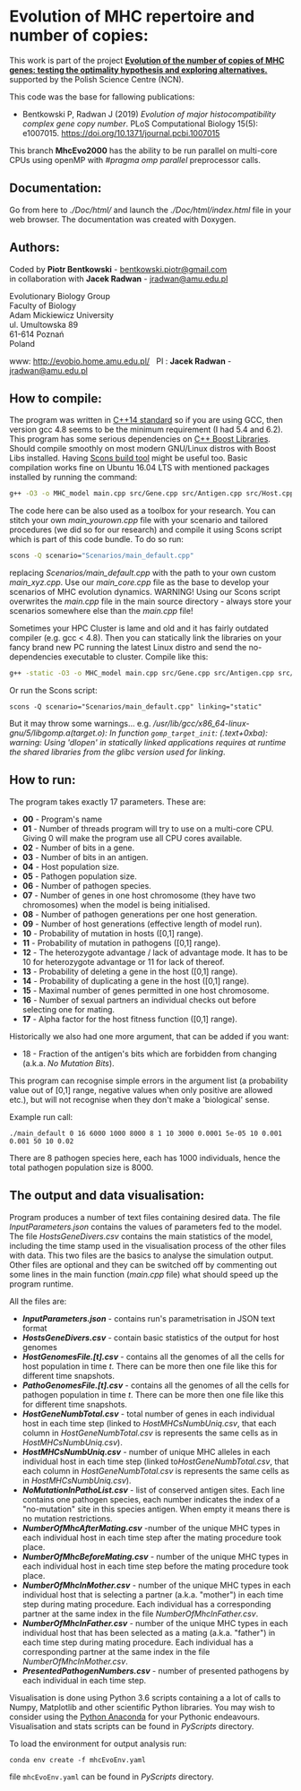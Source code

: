 Evolution of MHC repertoire and number of copies:
==============================

This work is part of the project [**Evolution of the number of copies of MHC genes: testing the optimality hypothesis and exploring alternatives.**](https://sites.google.com/site/evobiolab/projects) supported by the Polish Science Centre (NCN).

This code was the base for fallowing publications:

 * Bentkowski P, Radwan J (2019) *Evolution of major histocompatibility complex gene copy number*. PLoS Computational Biology 15(5): e1007015. https://doi.org/10.1371/journal.pcbi.1007015

This branch **MhcEvo2000** has the ability to be run parallel on multi-core CPUs using openMP with *#pragma omp parallel* preprocessor calls.

Documentation:
-----------

Go from here to *./Doc/html/* and launch the *./Doc/html/index.html* file in your web browser.
The documentation was created with Doxygen.

Authors:
--------
Coded by **Piotr Bentkowski** - bentkowski.piotr@gmail.com  
in collaboration with **Jacek Radwan** - jradwan@amu.edu.pl

Evolutionary Biology Group  
Faculty of Biology  
Adam Mickiewicz University  
ul. Umultowska 89  
61-614 Poznań  
Poland  

www: http://evobio.home.amu.edu.pl/   
PI : **Jacek Radwan** - jradwan@amu.edu.pl

How to compile:
-----------
The program was written in [C++14 standard](https://en.wikipedia.org/wiki/C%2B%2B14) so if you are using GCC, then version gcc 4.8 seems to be the minimum requirement (I had 5.4 and 6.2). This program has some serious dependencies on [C++ Boost Libraries](http://www.boost.org/). Should compile smoothly on most modern GNU/Linux distros with Boost Libs installed. Having [Scons build tool](http://www.scons.org/) might be useful too. Basic compilation works fine on Ubuntu 16.04 LTS with mentioned packages installed by running the command:
```bash
g++ -O3 -o MHC_model main.cpp src/Gene.cpp src/Antigen.cpp src/Host.cpp src/Pathogen.cpp src/H2Pinteraction.cpp src/Random.cpp src/Tagging_system.cpp src/Environment.cpp src/DataHandler.cpp -fopenmp -std=c++14
```

The code here can be also used as a toolbox for your research. You can stitch your own *main_yourown.cpp* file with your scenario and tailored procedures (we did so for our research) and compile it using Scons script which is part of this code bundle. To do so run:
```Bash
scons -Q scenario="Scenarios/main_default.cpp"
```
replacing *Scenarios/main_default.cpp* with the path to your own custom *main_xyz.cpp*. Use our *main_core.cpp* file as the base to develop your scenarios of MHC evolution dynamics. WARNING! Using our Scons script overwrites the *main.cpp* file in the main source directory - always store your scenarios somewhere else than the *main.cpp* file!

Sometimes your HPC Cluster is lame and old and it has fairly outdated compiler (e.g. gcc < 4.8). Then you can statically link the libraries on your fancy brand new PC running the latest Linux distro and send the no-dependencies executable to cluster. Compile like this:
```bash
g++ -static -O3 -o MHC_model main.cpp src/Gene.cpp src/Antigen.cpp src/Host.cpp src/Pathogen.cpp src/H2Pinteraction.cpp src/Random.cpp src/Tagging_system.cpp src/Environment.cpp src/DataHandler.cpp -fopenmp -std=c++14
```

Or run the Scons script:
```shell
scons -Q scenario="Scenarios/main_default.cpp" linking="static"
```
But it may throw some warnings… e.g. */usr/lib/gcc/x86_64-linux-gnu/5/libgomp.a(target.o): In function `gomp_target_init`: (.text+0xba): warning: Using 'dlopen' in statically linked applications requires at runtime the shared libraries from the glibc version used for linking*.

How to run:
-----------

The program takes exactly 17 parameters. These are:

*  **00** - Program's name
*  **01** - Number of threads program will try to use on a multi-core CPU. Giving 0 will make the program use all CPU cores available.
*  **02** - Number of bits in a gene.
*  **03** - Number of bits in an antigen.
*  **04** - Host population size.
*  **05** - Pathogen population size.
*  **06** - Number of pathogen species.
*  **07** - Number of genes in one host chromosome (they have two chromosomes) when the model is being initialised.
*  **08** - Number of pathogen generations per one host generation.
*  **09** - Number of host generations (effective length of model run).
*  **10** - Probability of mutation in hosts ([0,1] range).
*  **11** - Probability of mutation in pathogens ([0,1] range).
*  **12** - The heterozygote advantage / lack of advantage mode. It has to be 10 for heterozygote advantage or 11 for lack of thereof.
*  **13** - Probability of deleting a gene in the host ([0,1] range).
*  **14** - Probability of duplicating a gene in the host ([0,1] range).
*  **15** - Maximal number of genes permitted in one host chromosome.
*  **16** - Number of sexual partners an individual checks out before selecting one for mating.
*  **17** - Alpha factor for the host fitness function ([0,1] range).

 Historically we also had one more argument, that can be added if you want:
 - 18 - Fraction of the antigen's bits which are forbidden from changing (a.k.a. *No Mutation Bits*).

This program can recognise simple errors in the argument list (a probability value out of [0,1] range, negative
values when only positive are allowed etc.), but will not recognise when they don't make a 'biological' sense.

Example run call:
```shell
./main_default 0 16 6000 1000 8000 8 1 10 3000 0.0001 5e-05 10 0.001 0.001 50 10 0.02
```
There are 8 pathogen species here, each has 1000 individuals, hence the total pathogen population size is 8000.

The output and data visualisation:
-----------

Program produces a number of text files containing desired data. The file *InputParameters.json* contains the values of parameters fed to the model. The file *HostsGeneDivers.csv* contains the main statistics of the model, including the time stamp used in the visualisation process of the other files with data. This two files are the basics to analyse the simulation output. Other files are optional and they can be switched off by commenting out some lines in the main function (*main.cpp* file) what should speed up the program runtime.

All the files are:

*  ***InputParameters.json*** - contains run's parametrisation in JSON text format
*  ***HostsGeneDivers.csv*** - contain basic statistics of the output for host genomes
*  ***HostGenomesFile.[t].csv*** - contains all the genomes of all the cells for host population in time *t*. There can be more then one file like this for different time snapshots.
*  ***PathoGenomesFile.[t].csv*** - contains all the genomes of all the cells for pathogen population in time *t*. There can be more then one file like this for different time snapshots.
*  ***HostGeneNumbTotal.csv*** - total number of genes in each individual host in each time step (linked to *HostMHCsNumbUniq.csv*, that each column in *HostGeneNumbTotal.csv* is represents the same cells as in *HostMHCsNumbUniq.csv*).
*  ***HostMHCsNumbUniq.csv*** - number of unique MHC alleles in each individual host in each time step (linked to*HostGeneNumbTotal.csv*, that each column in *HostGeneNumbTotal.csv* is represents the same cells as in *HostMHCsNumbUniq.csv*).
*  ***NoMutationInPathoList.csv*** - list of conserved antigen sites. Each line contains one pathogen species, each number indicates the index of a "no-mutation" site in this species antigen. When empty it means there is no mutation restrictions.
*  ***NumberOfMhcAfterMating.csv*** -number of the unique MHC types in each individual host in each time step after the mating procedure took place.
*  ***NumberOfMhcBeforeMating.csv*** - number of the unique MHC types in each individual host in each time step before the mating procedure took place.
*  ***NumberOfMhcInMother.csv*** - number of the unique MHC types in each individual host that is selecting a partner (a.k.a. "mother") in each time step during mating procedure. Each individual has a corresponding partner at the same index in the file *NumberOfMhcInFather.csv*.
*  ***NumberOfMhcInFather.csv*** - number of the unique MHC types in each individual host that has been selected as a mating (a.k.a. "father") in each time step during mating procedure. Each individual has a corresponding partner at the same index in the file *NumberOfMhcInMother.csv*.
*  ***PresentedPathogenNumbers.csv*** - number of presented pathogens by each individual in each time step.


Visualisation is done using Python 3.6 scripts containing a a lot of calls to Numpy, Matplotlib and other scientific Python libraries. You may wish to consider using the [Python Anaconda](https://www.anaconda.com/download/) for your Pythonic endeavours. Visualisation and stats scripts can be found in *PyScripts* directory.

To load the environment for output analysis run:
```shell
conda env create -f mhcEvoEnv.yaml
```
file `mhcEvoEnv.yaml` can be found in *PyScripts* directory.

